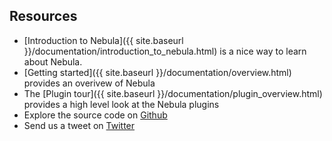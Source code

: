 ## Resources

- [Introduction to Nebula]({{ site.baseurl }}/documentation/introduction_to_nebula.html) is a nice way to learn about Nebula.
- [Getting started]({{ site.baseurl }}/documentation/overview.html) provides an overivew of Nebula
- The [Plugin tour]({{ site.baseurl }}/documentation/plugin_overview.html) provides a high level look at the Nebula 
plugins  
- Explore the source code on [Github](https://github.com/nebula-plugins)
- Send us a tweet on [Twitter](https://twitter.com/NebulaPlugins)
